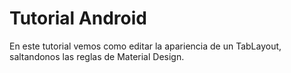 # Tutorial Android

En este tutorial vemos como editar la apariencia de un TabLayout, saltandonos las reglas de Material Design.




